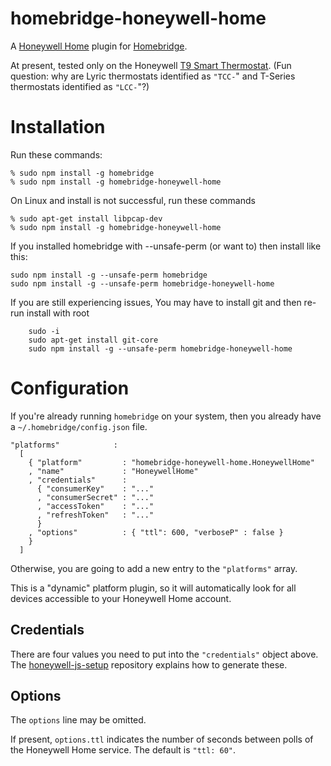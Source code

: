 # homebridge-honeywell-home
A [Honeywell Home](https://honeywellhome.com) plugin for [Homebridge](https://homebridge.io/).

At present,
tested only on the Honeywell [T9 Smart Thermostat](https://t9.honeywellhome.com/).
(Fun question: why are Lyric thermostats identified as `"TCC-`" and T-Series thermostats identified as `"LCC-`"?)

# Installation
Run these commands:

    % sudo npm install -g homebridge
    % sudo npm install -g homebridge-honeywell-home

On Linux and install is not successful, run these commands

    % sudo apt-get install libpcap-dev
    % sudo npm install -g homebridge-honeywell-home

If you installed homebridge with --unsafe-perm (or want to) then install like this:

    sudo npm install -g --unsafe-perm homebridge
    sudo npm install -g --unsafe-perm homebridge-honeywell-home

If you are still experiencing issues, You may have to install git and then re-run install with root

        sudo -i
        sudo apt-get install git-core
        sudo npm install -g --unsafe-perm homebridge-honeywell-home

# Configuration
If you're already running `homebridge` on your system,
then you already have a `~/.homebridge/config.json` file.


    "platforms"            :
      [
        { "platform"         : "homebridge-honeywell-home.HoneywellHome"
        , "name"             : "HoneywellHome"
        , "credentials"      :
          { "consumerKey"    : "..."
          , "consumerSecret" : "..."
          , "accessToken"    : "..."
          , "refreshToken"   : "..."
          }
        , "options"          : { "ttl": 600, "verboseP" : false }
        }
      ]


Otherwise,
you are going to add a new entry to the `"platforms"` array.

This is a "dynamic" platform plugin,
so it will automatically look for all devices accessible to your Honeywell Home account.

## Credentials
There are four values you need to put into the `"credentials"` object above.
The [honeywell-js-setup](https://github.com/homespun/honeywell-js-setup) repository explains how to generate these.

## Options
The `options` line may be omitted.

If present, `options.ttl` indicates the number of seconds between polls of the Honeywell Home service.
The default is `"ttl: 60"`.

